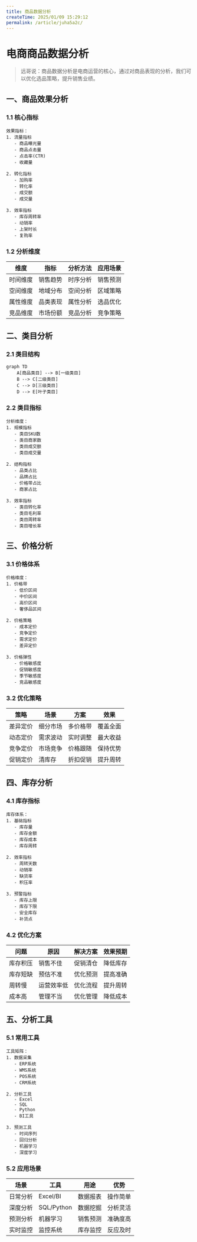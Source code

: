 ```yaml
---
title: 商品数据分析
createTime: 2025/01/09 15:29:12
permalink: /article/juha5a2c/
---
```

# 电商商品数据分析

> 远哥说：商品数据分析是电商运营的核心，通过对商品表现的分析，我们可以优化选品策略，提升销售业绩。

## 一、商品效果分析

### 1.1 核心指标
```
效果指标：
1. 流量指标
   - 商品曝光量
   - 商品点击量
   - 点击率(CTR)
   - 收藏量

2. 转化指标
   - 加购率
   - 转化率
   - 成交额
   - 成交量

3. 效率指标
   - 库存周转率
   - 动销率
   - 上架时长
   - 复购率
```

### 1.2 分析维度
| 维度 | 指标 | 分析方法 | 应用场景 |
|------|------|----------|----------|
| 时间维度 | 销售趋势 | 时序分析 | 销售预测 |
| 空间维度 | 地域分布 | 空间分析 | 区域策略 |
| 属性维度 | 品类表现 | 属性分析 | 选品优化 |
| 竞品维度 | 市场份额 | 竞品分析 | 竞争策略 |

## 二、类目分析

### 2.1 类目结构
```mermaid
graph TD
    A[商品类目] --> B[一级类目]
    B --> C[二级类目]
    C --> D[三级类目]
    D --> E[叶子类目]
```

### 2.2 类目指标
```
分析维度：
1. 规模指标
   - 类目SKU数
   - 类目商家数
   - 类目成交额
   - 类目成交量

2. 结构指标
   - 品类占比
   - 品牌占比
   - 价格带占比
   - 商家占比

3. 效率指标
   - 类目转化率
   - 类目毛利率
   - 类目周转率
   - 类目增长率
```

## 三、价格分析

### 3.1 价格体系
```
价格维度：
1. 价格带
   - 低价区间
   - 中价区间
   - 高价区间
   - 奢侈品区间

2. 价格策略
   - 成本定价
   - 竞争定价
   - 需求定价
   - 差异定价

3. 价格弹性
   - 价格敏感度
   - 促销敏感度
   - 季节敏感度
   - 竞品敏感度
```

### 3.2 优化策略
| 策略 | 场景 | 方案 | 效果 |
|------|------|------|------|
| 差异定价 | 细分市场 | 多价格带 | 覆盖全面 |
| 动态定价 | 需求波动 | 实时调整 | 最大收益 |
| 竞争定价 | 市场竞争 | 价格跟随 | 保持优势 |
| 促销定价 | 清库存 | 折扣促销 | 提升周转 |

## 四、库存分析

### 4.1 库存指标
```
库存体系：
1. 基础指标
   - 库存量
   - 库存金额
   - 库存成本
   - 库存周转

2. 效率指标
   - 周转天数
   - 动销率
   - 缺货率
   - 积压率

3. 预警指标
   - 库存上限
   - 库存下限
   - 安全库存
   - 补货点
```

### 4.2 优化方案
| 问题 | 原因 | 解决方案 | 效果预期 |
|------|------|----------|----------|
| 库存积压 | 销售不佳 | 促销清仓 | 降低库存 |
| 库存短缺 | 预估不准 | 优化预测 | 提高准确 |
| 周转慢 | 运营效率低 | 优化流程 | 提升周转 |
| 成本高 | 管理不当 | 优化管理 | 降低成本 |

## 五、分析工具

### 5.1 常用工具
```
工具矩阵：
1. 数据采集
   - ERP系统
   - WMS系统
   - POS系统
   - CRM系统

2. 分析工具
   - Excel
   - SQL
   - Python
   - BI工具

3. 预测工具
   - 时间序列
   - 回归分析
   - 机器学习
   - 深度学习
```

### 5.2 应用场景
| 场景 | 工具 | 用途 | 优势 |
|------|------|------|------|
| 日常分析 | Excel/BI | 数据报表 | 操作简单 |
| 深度分析 | SQL/Python | 数据挖掘 | 分析灵活 |
| 预测分析 | 机器学习 | 销售预测 | 准确度高 |
| 实时监控 | 监控系统 | 库存监控 | 反应及时 |
